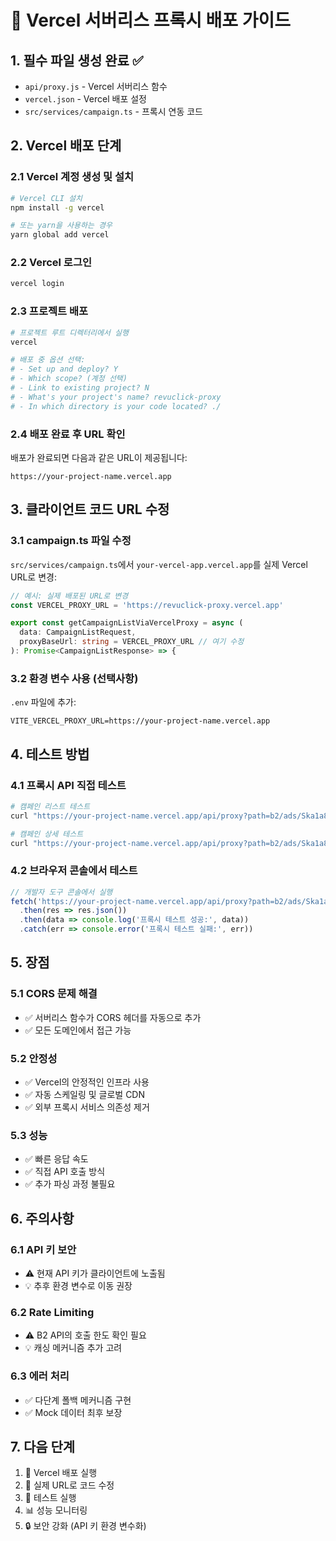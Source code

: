 # 🚀 Vercel 서버리스 프록시 배포 가이드

## 1. 필수 파일 생성 완료 ✅
- `api/proxy.js` - Vercel 서버리스 함수
- `vercel.json` - Vercel 배포 설정
- `src/services/campaign.ts` - 프록시 연동 코드

## 2. Vercel 배포 단계

### 2.1 Vercel 계정 생성 및 설치
```bash
# Vercel CLI 설치
npm install -g vercel

# 또는 yarn을 사용하는 경우
yarn global add vercel
```

### 2.2 Vercel 로그인
```bash
vercel login
```

### 2.3 프로젝트 배포
```bash
# 프로젝트 루트 디렉터리에서 실행
vercel

# 배포 중 옵션 선택:
# - Set up and deploy? Y
# - Which scope? (계정 선택)
# - Link to existing project? N
# - What's your project's name? revuclick-proxy
# - In which directory is your code located? ./
```

### 2.4 배포 완료 후 URL 확인
배포가 완료되면 다음과 같은 URL이 제공됩니다:
```
https://your-project-name.vercel.app
```

## 3. 클라이언트 코드 URL 수정

### 3.1 campaign.ts 파일 수정
`src/services/campaign.ts`에서 `your-vercel-app.vercel.app`를 실제 Vercel URL로 변경:

```typescript
// 예시: 실제 배포된 URL로 변경
const VERCEL_PROXY_URL = 'https://revuclick-proxy.vercel.app'

export const getCampaignListViaVercelProxy = async (
  data: CampaignListRequest,
  proxyBaseUrl: string = VERCEL_PROXY_URL // 여기 수정
): Promise<CampaignListResponse> => {
```

### 3.2 환경 변수 사용 (선택사항)
`.env` 파일에 추가:
```
VITE_VERCEL_PROXY_URL=https://your-project-name.vercel.app
```

## 4. 테스트 방법

### 4.1 프록시 API 직접 테스트
```bash
# 캠페인 리스트 테스트
curl "https://your-project-name.vercel.app/api/proxy?path=b2/ads/Ska1a8fo"

# 캠페인 상세 테스트
curl "https://your-project-name.vercel.app/api/proxy?path=b2/ads/Ska1a8fo/g77X4iJi/check&uid=test_user&advId=744"
```

### 4.2 브라우저 콘솔에서 테스트
```javascript
// 개발자 도구 콘솔에서 실행
fetch('https://your-project-name.vercel.app/api/proxy?path=b2/ads/Ska1a8fo')
  .then(res => res.json())
  .then(data => console.log('프록시 테스트 성공:', data))
  .catch(err => console.error('프록시 테스트 실패:', err))
```

## 5. 장점

### 5.1 CORS 문제 해결
- ✅ 서버리스 함수가 CORS 헤더를 자동으로 추가
- ✅ 모든 도메인에서 접근 가능

### 5.2 안정성
- ✅ Vercel의 안정적인 인프라 사용
- ✅ 자동 스케일링 및 글로벌 CDN
- ✅ 외부 프록시 서비스 의존성 제거

### 5.3 성능
- ✅ 빠른 응답 속도
- ✅ 직접 API 호출 방식
- ✅ 추가 파싱 과정 불필요

## 6. 주의사항

### 6.1 API 키 보안
- ⚠️ 현재 API 키가 클라이언트에 노출됨
- 💡 추후 환경 변수로 이동 권장

### 6.2 Rate Limiting
- ⚠️ B2 API의 호출 한도 확인 필요
- 💡 캐싱 메커니즘 추가 고려

### 6.3 에러 처리
- ✅ 다단계 폴백 메커니즘 구현
- ✅ Mock 데이터 최후 보장

## 7. 다음 단계

1. 🚀 Vercel 배포 실행
2. 🔧 실제 URL로 코드 수정
3. 🧪 테스트 실행
4. 📊 성능 모니터링
5. 🔒 보안 강화 (API 키 환경 변수화) 